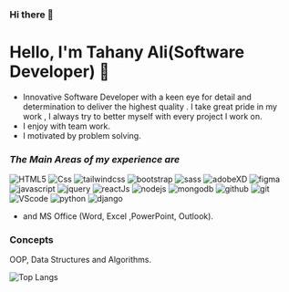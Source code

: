 ### Hi there 👋

# Hello, I'm Tahany Ali(Software Developer) 🔭

* Innovative Software Developer with a keen eye for detail and determination to deliver the highest quality . I take great pride in my work , I always try to better myself with every project I work on.
* I enjoy with team work.
* I motivated by problem solving.

### **_The Main Areas of my experience are_**

![HTML5](./img/HTML5.png)
![Css](./img/css3.png)
![tailwindcss](./img/tailwind.png)
![bootstrap](./img/bootstrap.png)
![sass](./img/sass.png)
![adobeXD](./img/xd.png)
![figma](./img/figma.png)
![javascript](./img/js.jpg)
![jquery](./img/jquery.png)
![reactJs](./img/react.png)
![nodejs](./img/node.png)
![mongodb](./img/mongodb.png)
![github](./img/github.png)
![git](./img/git.png)
![VScode](./img/vs.png)
![python](./img/python.png)
![django](./img/django.png)

* and MS Office (Word, Excel ,PowerPoint, Outlook).

### **Concepts**

OOP, Data Structures and Algorithms.


![Top Langs](https://github-readme-stats.vercel.app/api/top-langs/?username=tahany777&theme=tokyonight)
<!-- ![stars](https://github-readme-stats.vercel.app/api?username=tahany777&theme=tokyonight) -->
<!--
**tahanyAli/tahanyAli** is a ✨ _special_ ✨ repository because its `README.md` (this file) appears on your GitHub profile.

Here are some ideas to get you started:

- 🔭 I’m currently working on ...
- 🌱 I’m currently learning ...
- 👯 I’m looking to collaborate on ...
- 🤔 I’m looking for help with ...
- 💬 Ask me about ...
- 📫 How to reach me: ...
- 😄 Pronouns: ...
- ⚡ Fun fact: ...
-->
